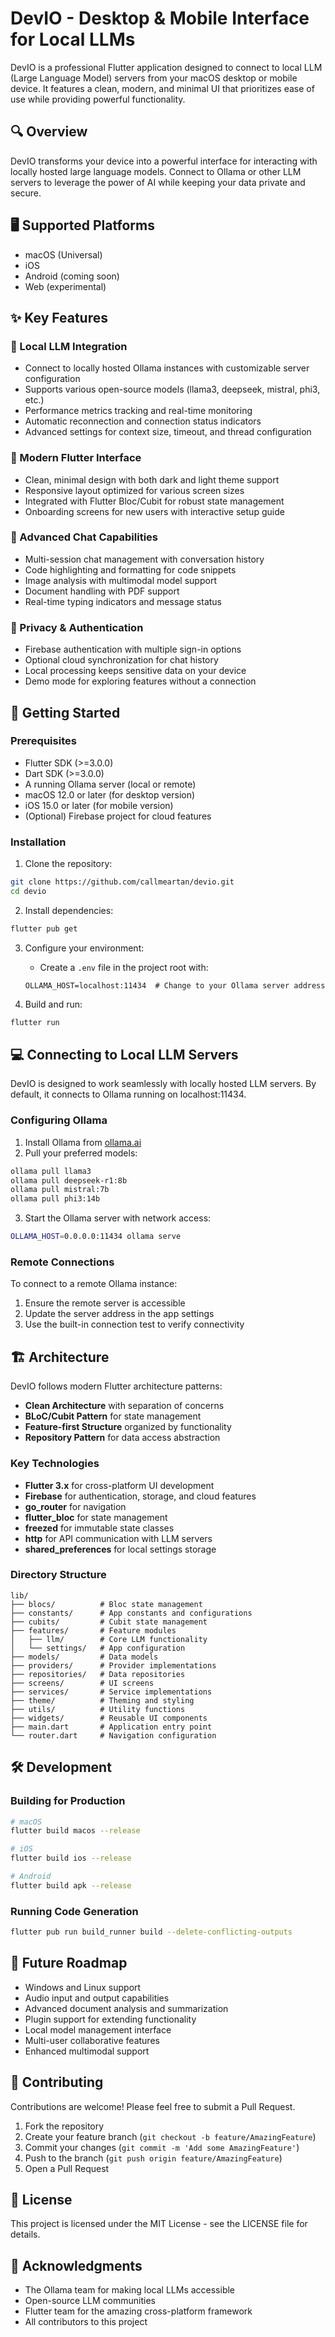 # DevIO - Desktop & Mobile Interface for Local LLMs

DevIO is a professional Flutter application designed to connect to local LLM (Large Language Model) servers from your macOS desktop or mobile device. It features a clean, modern, and minimal UI that prioritizes ease of use while providing powerful functionality.

## 🔍 Overview

DevIO transforms your device into a powerful interface for interacting with locally hosted large language models. Connect to Ollama or other LLM servers to leverage the power of AI while keeping your data private and secure.

## 🖥️ Supported Platforms
- macOS (Universal)
- iOS
- Android (coming soon)
- Web (experimental)

## ✨ Key Features

### 🤖 Local LLM Integration
- Connect to locally hosted Ollama instances with customizable server configuration
- Supports various open-source models (llama3, deepseek, mistral, phi3, etc.)
- Performance metrics tracking and real-time monitoring
- Automatic reconnection and connection status indicators
- Advanced settings for context size, timeout, and thread configuration

### 📱 Modern Flutter Interface
- Clean, minimal design with both dark and light theme support
- Responsive layout optimized for various screen sizes
- Integrated with Flutter Bloc/Cubit for robust state management
- Onboarding screens for new users with interactive setup guide

### 💬 Advanced Chat Capabilities
- Multi-session chat management with conversation history
- Code highlighting and formatting for code snippets
- Image analysis with multimodal model support
- Document handling with PDF support
- Real-time typing indicators and message status

### 🔐 Privacy & Authentication
- Firebase authentication with multiple sign-in options
- Optional cloud synchronization for chat history
- Local processing keeps sensitive data on your device
- Demo mode for exploring features without a connection

## 🚀 Getting Started

### Prerequisites
- Flutter SDK (>=3.0.0)
- Dart SDK (>=3.0.0)
- A running Ollama server (local or remote)
- macOS 12.0 or later (for desktop version)
- iOS 15.0 or later (for mobile version)
- (Optional) Firebase project for cloud features

### Installation

1. Clone the repository:
```bash
git clone https://github.com/callmeartan/devio.git
cd devio
```

2. Install dependencies:
```bash
flutter pub get
```

3. Configure your environment:
   - Create a `.env` file in the project root with:
   ```
   OLLAMA_HOST=localhost:11434  # Change to your Ollama server address
   ```

4. Build and run:
```bash
flutter run
```

## 💻 Connecting to Local LLM Servers

DevIO is designed to work seamlessly with locally hosted LLM servers. By default, it connects to Ollama running on localhost:11434.

### Configuring Ollama
1. Install Ollama from [ollama.ai](https://ollama.ai)
2. Pull your preferred models:
```bash
ollama pull llama3
ollama pull deepseek-r1:8b
ollama pull mistral:7b
ollama pull phi3:14b
```
3. Start the Ollama server with network access:
```bash
OLLAMA_HOST=0.0.0.0:11434 ollama serve
```

### Remote Connections
To connect to a remote Ollama instance:
1. Ensure the remote server is accessible
2. Update the server address in the app settings
3. Use the built-in connection test to verify connectivity

## 🏗️ Architecture

DevIO follows modern Flutter architecture patterns:

- **Clean Architecture** with separation of concerns
- **BLoC/Cubit Pattern** for state management
- **Feature-first Structure** organized by functionality
- **Repository Pattern** for data access abstraction

### Key Technologies

- **Flutter 3.x** for cross-platform UI development
- **Firebase** for authentication, storage, and cloud features
- **go_router** for navigation
- **flutter_bloc** for state management
- **freezed** for immutable state classes
- **http** for API communication with LLM servers
- **shared_preferences** for local settings storage

### Directory Structure
```
lib/
├── blocs/          # Bloc state management
├── constants/      # App constants and configurations
├── cubits/         # Cubit state management
├── features/       # Feature modules
│   ├── llm/        # Core LLM functionality
│   └── settings/   # App configuration
├── models/         # Data models
├── providers/      # Provider implementations
├── repositories/   # Data repositories
├── screens/        # UI screens
├── services/       # Service implementations
├── theme/          # Theming and styling
├── utils/          # Utility functions
├── widgets/        # Reusable UI components
├── main.dart       # Application entry point
└── router.dart     # Navigation configuration
```

## 🛠️ Development

### Building for Production
```bash
# macOS
flutter build macos --release

# iOS
flutter build ios --release

# Android
flutter build apk --release
```

### Running Code Generation
```bash
flutter pub run build_runner build --delete-conflicting-outputs
```

## 🔮 Future Roadmap

- Windows and Linux support
- Audio input and output capabilities
- Advanced document analysis and summarization
- Plugin support for extending functionality
- Local model management interface
- Multi-user collaborative features
- Enhanced multimodal support

## 🤝 Contributing

Contributions are welcome! Please feel free to submit a Pull Request.

1. Fork the repository
2. Create your feature branch (`git checkout -b feature/AmazingFeature`)
3. Commit your changes (`git commit -m 'Add some AmazingFeature'`)
4. Push to the branch (`git push origin feature/AmazingFeature`)
5. Open a Pull Request

## 📝 License

This project is licensed under the MIT License - see the LICENSE file for details.

## 🙏 Acknowledgments
- The Ollama team for making local LLMs accessible
- Open-source LLM communities
- Flutter team for the amazing cross-platform framework
- All contributors to this project
